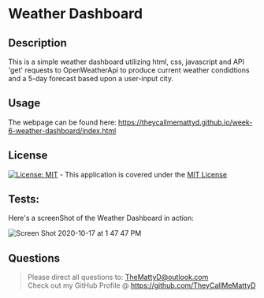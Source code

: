 # Weather Dashboard

## Description
This is a simple weather dashboard utilizing html, css, javascript and API 'get' requests to OpenWeatherApi to produce current weather condidtions and a 5-day forecast based upon a user-input city.

## Usage
The webpage can be found here: https://theycallmemattyd.github.io/week-6-weather-dashboard/index.html

## License
[![License: MIT](https://img.shields.io/badge/License-MIT-blue.svg)](https://opensource.org/licenses/MIT) - This application is covered under the [MIT License](https://opensource.org/licenses/MIT)



## Tests:
Here's a screenShot of the Weather Dashboard in action:

![Screen Shot 2020-10-17 at 1 47 47 PM](https://user-images.githubusercontent.com/66084799/96349714-610c0200-107f-11eb-8bfb-365f48121239.png)

## Questions
>Please direct all questions to:
TheMattyD@outlook.com<br/>
Check out my GitHub Profile @ https://github.com/TheyCallMeMattyD  
